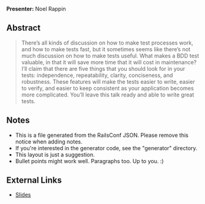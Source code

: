 **Presenter:** Noel Rappin

## Abstract

> There’s all kinds of discussion on how to make test processes work, and how to make tests fast, but it sometimes seems like there’s not much discussion on how to make tests useful. What makes a BDD test valuable, in that it will save more time that it will cost in maintenance? I’ll claim that there are five things that you should look for in your tests: independence, repeatability, clarity, conciseness, and robustness. These features will make the tests easier to write, easier to verify, and easier to keep consistent as your application becomes more complicated. You’ll leave this talk ready and able to write great tests.

## Notes

* This is a file generated from the RailsConf JSON.  Please remove this notice when adding notes.
* If you're interested in the generator code, see the "generator" directory.
* This layout is just a suggestion.
* Bullet points might work well.  Paragraphs too.  Up to you.  :)

## External Links

* [Slides](http://speakerdeck.com/u/noelrap/p/testing-best-practices-or-the-five-habits-of-highly-effective-tests)
